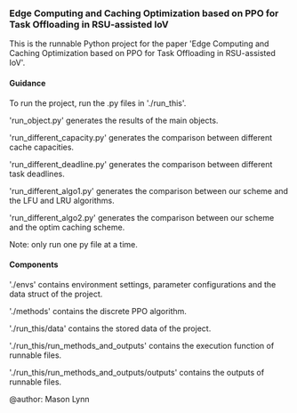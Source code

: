 ### Edge Computing and Caching Optimization based on PPO for Task Offloading in RSU-assisted IoV

This is the runnable Python project for the paper 'Edge Computing and Caching Optimization based on PPO for Task Offloading in RSU-assisted IoV'.

#### Guidance

To run the project, run the .py files in './run_this'.

'run_object.py' generates the results of the main objects.

'run_different_capacity.py' generates the comparison between different cache capacities.

'run_different_deadline.py' generates the comparison between different task deadlines.

'run_different_algo1.py' generates the comparison between our scheme and the LFU and LRU algorithms.

'run_different_algo2.py' generates the comparison between our scheme and the optim caching scheme.

Note: only run one py file at a time.

#### Components

'./envs' contains environment settings, parameter configurations and the data struct of the project.

'./methods' contains the discrete PPO algorithm.

'./run_this/data' contains the stored data of the project.

'./run_this/run_methods_and_outputs' contains the execution function of runnable files.

'./run_this/run_methods_and_outputs/outputs' contains the outputs of runnable files.



@author: Mason Lynn